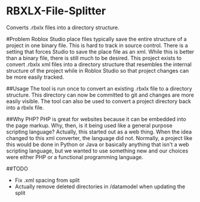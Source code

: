 # RBXLX-File-Splitter
Converts .rbxlx files into a directory structure.

#Problem
Roblox Studio place files typically save the entire structure of a project in one binary file.  This is hard to track in source control. There is a setting that forces Studio to save the place file as an xml.  While this is better than a binary file, there is still much to be desired.  This project exists to convert .rbxlx xml files into a directory structure that resembles the internal structure of the project while in Roblox Studio so that project changes can be more easily tracked.  

##Usage
The tool is run once to convert an existing .rbxlx file to a directory structure.  This directory can now be committed to git and changes are more easily visible.  The tool can also be used to convert a project directory back into a rbxlx file.

##Why PHP?
PHP is great for websites because it can be embedded into the page markup.  Why, then, is it being used like a general purpose scripting language? Actually, this started out as a web thing.  When the idea changed to this xml converter, the language did not.  Normally, a project like this would be done in Python or Java or basically anything that isn't a web scripting language, but we wanted to use something new and our choices were either PHP or a functional programming language. 

##TODO
* Fix .xml spacing from split
* Actually remove deleted directories in /datamodel when updating the split



